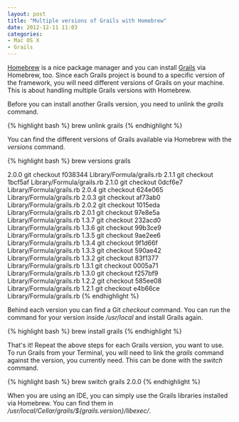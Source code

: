 ```yaml
---
layout: post
title: "Multiple versions of Grails with Homebrew"
date: 2012-12-11 11:03
categories:
- Mac OS X
- Grails
---
```


[Homebrew](http://mxcl.github.com/homebrew/) is a nice package manager
and you can install [Grails](http://grails.orghttp://grails.org/) via Homebrew,
too. Since each Grails project is bound to a specific version of the
framework, you will need different versions of Grails on your
machine. This is about handling multiple Grails versions with
Homebrew.

Before you can install another Grails version, you need to unlink the
_grails_ command.

{% highlight bash %}
brew unlink grails
{% endhighlight %}

You can find the different versions of Grails available via Homebrew
with the _versions_ command.

{% highlight bash %}
brew versions grails

2.0.0    git checkout f038344 Library/Formula/grails.rb
2.1.1    git checkout 1bcf5af Library/Formula/grails.rb
2.1.0    git checkout 0dcf6e7 Library/Formula/grails.rb
2.0.4    git checkout 624e065 Library/Formula/grails.rb
2.0.3    git checkout af73ab0 Library/Formula/grails.rb
2.0.2    git checkout 1015eda Library/Formula/grails.rb
2.0.1    git checkout 97e8e5a Library/Formula/grails.rb
1.3.7    git checkout 232acd0 Library/Formula/grails.rb
1.3.6    git checkout 99b3ce9 Library/Formula/grails.rb
1.3.5    git checkout 9ae2ee6 Library/Formula/grails.rb
1.3.4    git checkout 9f1d66f Library/Formula/grails.rb
1.3.3    git checkout 590ae42 Library/Formula/grails.rb
1.3.2    git checkout 83f1377 Library/Formula/grails.rb
1.3.1    git checkout 0005a71 Library/Formula/grails.rb
1.3.0    git checkout f257bf9 Library/Formula/grails.rb
1.2.2    git checkout 585ee08 Library/Formula/grails.rb
1.2.1    git checkout e4b66ce Library/Formula/grails.rb
{% endhighlight %}

Behind each version you can find a Git _checkout_ command. You can run
the command for your version inside _/usr/local_ and install Grails
again.

{% highlight bash %}
brew install grails
{% endhighlight %}

That's it! Repeat the above steps for each Grails version, you want to
use. To run Grails from your Terminal, you will need to link the
_grails_ command against the version, you currently need. This can be
done with the _switch_ command.

{% highlight bash %}
brew switch grails 2.0.0
{% endhighlight %}

When you are using an IDE, you can simply use the Grails libraries
installed via Homebrew. You can find them in
_/usr/local/Cellar/grails/${grails.version}/libexec/_.
